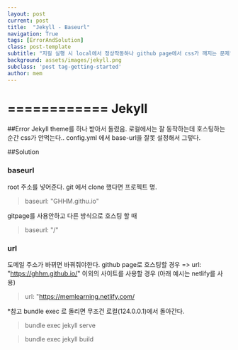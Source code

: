 ```yaml
---
layout: post
current: post
title:  "Jekyll - Baseurl"
navigation: True
tags: [ErrorAndSolution]
class: post-template
subtitle: "지킬 실행 시 local에서 정상작동하나 github page에서 css가 깨지는 문제"
background: assets/images/jekyll.png
subclass: 'post tag-getting-started'
author: mem
---
```


============
Jekyll
============

##Error
Jekyll theme를 하나 받아서 돌렸음. 로컬에서는 잘 동작하는데 호스팅하는 순간 css가 안먹는다..
 config.yml 에서 base-url을 잘못 설정해서 그렇다.

##Solution
### baseurl
root 주소를 넣어준다. git 에서 clone 했다면 프로젝트 명.
> baseurl:         "GHHM.githu.io"

gitpage를 사용안하고 다른 방식으로 호스팅 할 때
> baseurl:           "/"

### url
도메일 주소가 바뀌면 바꿔줘야한다.
github page로 호스팅할 경우 => url: "https://ghhm.github.io/"
이외의 사이트를 사용할 경우 (아래 예시는 netlify를 사용)
> url:               "https://memlearning.netlify.com/

*참고
bundle exec 로 돌리면 무조건 로컬(124.0.0.1)에서 돌아간다.
> bundle exec jekyll serve

> bundle exec jekyll build
